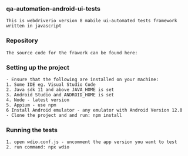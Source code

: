 ### qa-automation-android-ui-tests
```
This is webdriverio version 8 mabile ui-automated tests framework
written in javascript
```
### Repository
```
The source code for the frawork can be found here:

```
### Setting up the project
```
- Ensure that the following are installed on your machine:
1. Some IDE eg. Visual Studio Code
2. Java sdk 11 and above JAVA_HOME is set
3. Android Studio and ANDROID_HOME is set
4. Node - latest version
5. Appium - use npm
6 Install Android emulator - any emulator with Android Version 12.0 
- Clone the project and and run: npm install
```
### Running the tests
```
1. open wdio.conf.js - uncomment the app version you want to test
2. run command: npx wdio
```
